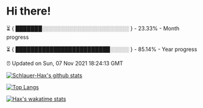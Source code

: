 # Hi there!

⏳ { ███████░░░░░░░░░░░░░░░░░░░░░░░ } - 23.33% - Month progress

⏳ { █████████████████████████░░░░░ } - 85.14% - Year progress

⏰ Updated on Sun, 07 Nov 2021 18:24:13 GMT


[![Schlauer-Hax's github stats](https://github-readme-stats.vercel.app/api?username=Schlauer-Hax&show_icons=true&theme=dark&count_private=true)](https://github.com/Schlauer-Hax)


[![Top Langs](https://github-readme-stats.vercel.app/api/top-langs/?username=Schlauer-Hax&layout=compact&theme=dark)](https://github.com/Schlauer-Hax?tab=repositories)


[![Hax's wakatime stats](https://github-readme-stats.vercel.app/api/wakatime?username=Hax&theme=dark)](https://wakatime.com/@Hax)


